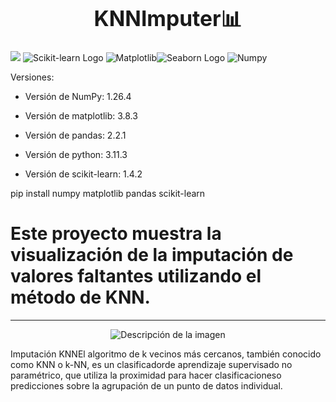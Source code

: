 <h1 align="center"><b><big>KNNImputer📊</big></b></h1>

![](https://img.shields.io/badge/Python-14354C?style=for-the-badge&logo=python&logoColor=white)
![Scikit-learn Logo](https://img.shields.io/badge/scikit--learn-5C9CD9?style=for-the-badge&logo=scikit-learn&logoColor=white)
![Matplotlib](https://img.shields.io/badge/Matplotlib-%23ffffff.svg?style=for-the-badge&logo=Matplotlib&logoColor=black)![Seaborn Logo](https://img.shields.io/badge/Seaborn-3881E3?style=for-the-badge&logo=seaborn&logoColor=white)
![Numpy](https://img.shields.io/badge/Numpy-777BB4?style=for-the-badge&logo=numpy&logoColor=white)

Versiones: 

+ Versión de NumPy: 1.26.4

+ Versión de matplotlib: 3.8.3 

+ Versión de pandas: 2.2.1

+ Versión de python: 3.11.3
  
+ Versión de scikit-learn: 1.4.2

pip install numpy matplotlib pandas  scikit-learn

# Este proyecto muestra la visualización de la imputación de valores faltantes utilizando el método de KNN.
---






<p align="center">
  <img src="https://github.com/GabrielChavezC/KNNImputer/assets/155968191/8a592f03-9ccb-48ee-bfb5-b5b53579bb36" alt="Descripción de la imagen">
</p>


Imputación KNNEl algoritmo de k vecinos más cercanos, también conocido como KNN o k-NN, es un clasificadorde aprendizaje supervisado no paramétrico, 
que utiliza la proximidad para hacer clasificacioneso predicciones sobre la agrupación de un punto de datos individual.
